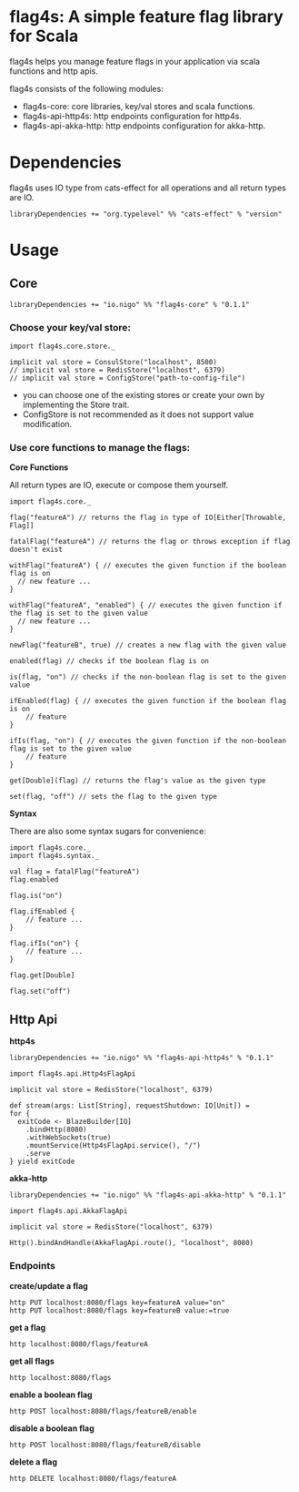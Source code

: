 # flag4s: A simple feature flag library for Scala
flag4s helps you manage feature flags in your application via scala functions and http apis.

flag4s consists of the following modules:
* flag4s-core: core libraries, key/val stores and scala functions.
* flag4s-api-http4s: http endpoints configuration for http4s.
* flag4s-api-akka-http: http endpoints configuration for akka-http.

# Dependencies
flag4s uses IO type from cats-effect for all operations and all return types are IO.
```
libraryDependencies += "org.typelevel" %% "cats-effect" % "version"
```
 
# Usage

## Core
```
libraryDependencies += "io.nigo" %% "flag4s-core" % "0.1.1"
```

### Choose your key/val store:
```
import flag4s.core.store._

implicit val store = ConsulStore("localhost", 8500)
// implicit val store = RedisStore("localhost", 6379)
// implicit val store = ConfigStore("path-to-config-file")
```

* you can choose one of the existing stores or create your own by implementing the Store trait.
* ConfigStore is not recommended as it does not support value modification.

### Use core functions to manage the flags:

**Core Functions**

All return types are IO, execute or compose them yourself.
 
```
import flag4s.core._

flag("featureA") // returns the flag in type of IO[Either[Throwable, Flag]]

fatalFlag("featureA") // returns the flag or throws exception if flag doesn't exist

withFlag("featureA") { // executes the given function if the boolean flag is on
  // new feature ...
}

withFlag("featureA", "enabled") { // executes the given function if the flag is set to the given value
  // new feature ...
}

newFlag("featureB", true) // creates a new flag with the given value

enabled(flag) // checks if the boolean flag is on

is(flag, "on") // checks if the non-boolean flag is set to the given value

ifEnabled(flag) { // executes the given function if the boolean flag is on
    // feature
}

ifIs(flag, "on") { // executes the given function if the non-boolean flag is set to the given value
    // feature
}

get[Double](flag) // returns the flag's value as the given type

set(flag, "off") // sets the flag to the given type
```

**Syntax**

There are also some syntax sugars for convenience: 
```
import flag4s.core._
import flag4s.syntax._

val flag = fatalFlag("featureA") 
flag.enabled

flag.is("on")

flag.ifEnabled {
    // feature ...
}

flag.ifIs("on") {
    // feature ...
}

flag.get[Double]

flag.set("off")
```

## Http Api
**http4s**
```
libraryDependencies += "io.nigo" %% "flag4s-api-http4s" % "0.1.1"
```
```
import flag4s.api.Http4sFlagApi

implicit val store = RedisStore("localhost", 6379)

def stream(args: List[String], requestShutdown: IO[Unit]) =
for {
  exitCode <- BlazeBuilder[IO]
    .bindHttp(8080)
    .withWebSockets(true)
    .mountService(Http4sFlagApi.service(), "/")
    .serve
} yield exitCode
```

**akka-http**
```
libraryDependencies += "io.nigo" %% "flag4s-api-akka-http" % "0.1.1"
```
```
import flag4s.api.AkkaFlagApi

implicit val store = RedisStore("localhost", 6379)

Http().bindAndHandle(AkkaFlagApi.route(), "localhost", 8080)
```

### Endpoints

**create/update a flag**
```
http PUT localhost:8080/flags key=featureA value="on"
http PUT localhost:8080/flags key=featureB value:=true
```

**get a flag**
```
http localhost:8080/flags/featureA
```

**get all flags**
```
http localhost:8080/flags
```

**enable a boolean flag**
```
http POST localhost:8080/flags/featureB/enable
```

**disable a boolean flag**
```
http POST localhost:8080/flags/featureB/disable
```

**delete a flag**
```
http DELETE localhost:8080/flags/featureA
```